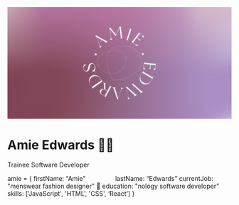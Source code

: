 ![](https://github.com/amiehannah/amiehannah/blob/main/Artboard%201.png)
# Amie Edwards 👩‍💻

Trainee Software Developer

amie = {
	firstName: “Amie” &nbsp; &nbsp; &nbsp; &nbsp; &nbsp; &nbsp; &nbsp; &nbsp;
	lastName: “Edwards”
	currentJob: "menswear fashion designer" 👔 
	education: "nology software developer" 
	skills: ['JavaScript', 'HTML', 'CSS', ‘React’]
}


<!--
**amiehannah/amiehannah** is a ✨ _special_ ✨ repository because its `README.md` (this file) appears on your GitHub profile.

Here are some ideas to get you started:

- 🔭 I’m currently working on ...
- 🌱 I’m currently learning ...
- 👯 I’m looking to collaborate on ...
- 🤔 I’m looking for help with ...
- 💬 Ask me about ...
- 📫 How to reach me: ...
- 😄 Pronouns: ...
- ⚡ Fun fact: ...
-->
